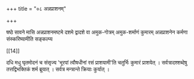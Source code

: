 +++
title = "०८ अन्नप्राशनम्"

+++

षष्ठे सावने मासि अन्नप्राशनमष्टमे दशमे द्वादशे वा अमुक-गोत्रम् अमुक-शर्माणं कुमारम् अन्नप्राशनेन कर्मणा संस्करिष्यामीति सङ्कल्प्य

[[14]]

दधि मधु घृतमोदनं च संसृज्य 'भूरपां त्वौषधीनां रसं प्राशयामी'ति चतुर्भिः कुमारं प्राशयेत् । सर्वत्रादश्शब्देषु तत्तद्विभक्तिकं शर्म ब्रूयात् । सर्वत्र मन्त्रान्ते क्रियाः कुर्यात् ।
